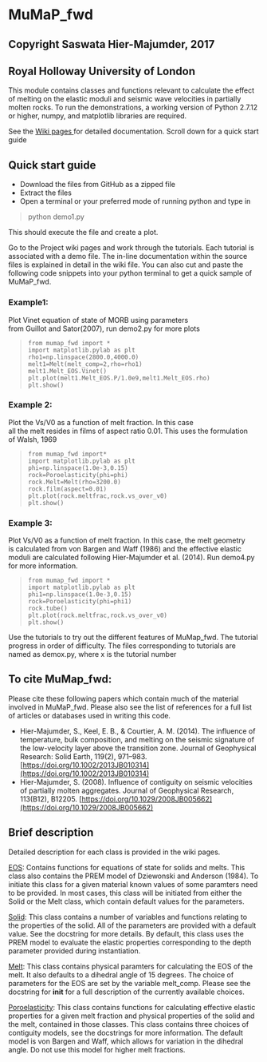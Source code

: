 # MuMaP_fwd
## Copyright Saswata Hier-Majumder, 2017
## Royal Holloway University of London  

This module contains classes and functions relevant to calculate the
effect of melting on the elastic moduli and seismic wave velocities in 
partially molten rocks. To run the demonstrations, a working version of
Python 2.7.12 or higher, numpy, and matplotlib libraries are required.  

See the <a href=https://github.com/sashgeophysics/MuMap_fwd/wiki> Wiki pages </a>  for detailed documentation. Scroll down for a quick start guide

## Quick start guide
* Download the files from GitHub as a zipped file
* Extract the files
* Open a terminal or your preferred mode of running python and type in  
>python demo1.py  

This should execute the file and create a plot.  

Go to the Project wiki pages and work through the tutorials. Each tutorial is associated with a demo file. The in-line documentation within the source files is explained in detail in the wiki file. You can also cut and paste the following code snippets into your python terminal to get a quick sample of MuMaP_fwd.  
### Example1:   
Plot Vinet equation of state of MORB using parameters  
from Guillot and Sator(2007), run demo2.py for more plots  

>     from mumap_fwd import *  
>     import matplotlib.pylab as plt  
>     rho1=np.linspace(2800.0,4000.0)  
>     melt1=Melt(melt_comp=2,rho=rho1)  
>     melt1.Melt_EOS.Vinet()  
>     plt.plot(melt1.Melt_EOS.P/1.0e9,melt1.Melt_EOS.rho)  
>     plt.show()  

### Example 2:  
Plot the Vs/V0 as a function of melt fraction. In this case  
all the melt resides in films of aspect ratio 0.01. This uses the formulation  
of Walsh, 1969   

>     from mumap_fwd import*  
>     import matplotlib.pylab as plt  
>     phi=np.linspace(1.0e-3,0.15)  
>     rock=Poroelasticity(phi=phi)  
>     rock.Melt=Melt(rho=3200.0)  
>     rock.film(aspect=0.01)  
>     plt.plot(rock.meltfrac,rock.vs_over_v0)  
>     plt.show()  

### Example 3:
Plot Vs/V0 as a function of melt fraction. In this case, the melt geometry  
is calculated from von Bargen and Waff (1986) and the effective elastic  
moduli are calculated following Hier-Majumder et al. (2014). Run demo4.py  
for more information.     

>     from mumap_fwd import *
>     import matplotlib.pylab as plt
>     phi1=np.linspace(1.0e-3,0.15)
>     rock=Poroelasticity(phi=phi1)
>     rock.tube()
>     plt.plot(rock.meltfrac,rock.vs_over_v0)  
>     plt.show() 

Use the tutorials to try out the different features of MuMap_fwd. The tutorial progress in order of difficulty. The files corresponding to tutorials are named as demox.py, where x is the tutorial number
## To cite MuMap_fwd:  

Please cite these following papers which contain much of the material involved in MuMaP_fwd. Please also see the list of references for a full list of articles or databases used in writing this code.  

* Hier-Majumder, S., Keel, E. B., & Courtier, A. M. (2014). The influence of temperature, bulk composition, and melting on the seismic signature of the low-velocity layer above the transition zone. Journal of Geophysical Research: Solid Earth, 119(2), 971–983. [https://doi.org/10.1002/2013JB010314](https://doi.org/10.1002/2013JB010314)
* Hier-Majumder, S. (2008). Influence of contiguity on seismic velocities of partially molten aggregates. Journal of Geophysical Research, 113(B12), B12205. [https://doi.org/10.1029/2008JB005662](https://doi.org/10.1029/2008JB005662)  

## Brief description  

Detailed description for each class is provided in the wiki pages.

[EOS](https://github.com/sashgeophysics/MuMap_fwd/wiki/Class-EOS): Contains functions for equations of state for solids and melts.
This class also contains the PREM model of Dziewonski and Anderson (1984). 
To initiate this class for a given material known values of some paramters 
need to be provided. In most cases, this class will be initiated from
either the Solid or the Melt class, which contain default values for the 
parameters.  

[Solid](https://github.com/sashgeophysics/MuMap_fwd/wiki/Class-Solid): This class contains a number of variables and functions relating
to the properties of the solid. All of the parameters are provided with
a default value. See the docstring for more details. By default, this class 
uses the PREM model to evaluate the elastic properties corresponding to the
depth parameter provided during instantiation.  

[Melt](https://github.com/sashgeophysics/MuMap_fwd/wiki/Class-Melt): This class contains physical paramters for calculating the EOS of the
melt. It also defaults to a dihedral angle of 15 degrees. The choice
of parameters for the EOS are set by the variable melt_comp. Please
see the docstring for __init__ for a full description of the currently
available choices.  

[Poroelasticity](https://github.com/sashgeophysics/MuMap_fwd/wiki/Class-Poroelasticity):  This class contains functions for calculating effective
elastic properties for a given melt fraction and physical properties
of the solid and the melt, contained in those classes. This class contains
three choices of contiguity models, see the docstrings for more information.
The default model is von Bargen and Waff, which allows for variation
in the dihedral angle. Do not use this model for higher melt fractions.   
